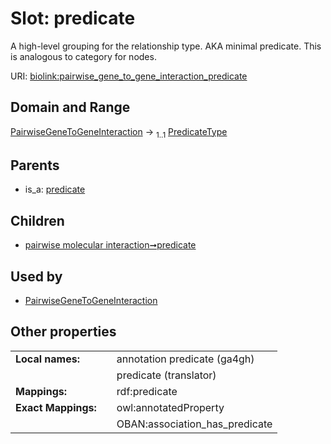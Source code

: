 
# Slot: predicate


A high-level grouping for the relationship type. AKA minimal predicate. This is analogous to category for nodes.

URI: [biolink:pairwise_gene_to_gene_interaction_predicate](https://w3id.org/biolink/vocab/pairwise_gene_to_gene_interaction_predicate)


## Domain and Range

[PairwiseGeneToGeneInteraction](PairwiseGeneToGeneInteraction.md) &#8594;  <sub>1..1</sub> [PredicateType](types/PredicateType.md)

## Parents

 *  is_a: [predicate](predicate.md)

## Children

 *  [pairwise molecular interaction➞predicate](pairwise_molecular_interaction_predicate.md)

## Used by

 * [PairwiseGeneToGeneInteraction](PairwiseGeneToGeneInteraction.md)

## Other properties

|  |  |  |
| --- | --- | --- |
| **Local names:** | | annotation predicate (ga4gh) |
|  | | predicate (translator) |
| **Mappings:** | | rdf:predicate |
| **Exact Mappings:** | | owl:annotatedProperty |
|  | | OBAN:association_has_predicate |

